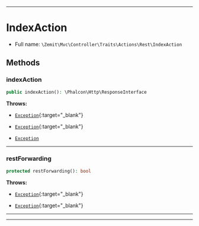 ***

# IndexAction





* Full name: `\Zemit\Mvc\Controller\Traits\Actions\Rest\IndexAction`




## Methods


### indexAction



```php
public indexAction(): \Phalcon\Http\ResponseInterface
```











**Throws:**

- [`Exception`](https://docs.phalcon.io/latest/api/){:target="_blank"}

- [`Exception`](https://docs.phalcon.io/latest/api/){:target="_blank"}

- [`Exception`](../../../../../../Exception.md)



***

### restForwarding



```php
protected restForwarding(): bool
```











**Throws:**

- [`Exception`](https://docs.phalcon.io/latest/api/){:target="_blank"}

- [`Exception`](https://docs.phalcon.io/latest/api/){:target="_blank"}



***

***

